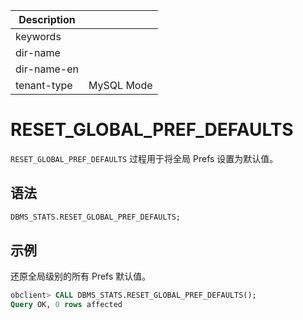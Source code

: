| Description   |                 |
|---------------|-----------------|
| keywords      |                 |
| dir-name      |                 |
| dir-name-en   |                 |
| tenant-type   | MySQL Mode      |

# RESET_GLOBAL_PREF_DEFAULTS 

`RESET_GLOBAL_PREF_DEFAULTS` 过程用于将全局 Prefs 设置为默认值。

## 语法 

```sql
DBMS_STATS.RESET_GLOBAL_PREF_DEFAULTS;
```



## 示例 

还原全局级别的所有 Prefs 默认值。

```sql
obclient> CALL DBMS_STATS.RESET_GLOBAL_PREF_DEFAULTS();
Query OK, 0 rows affected
```